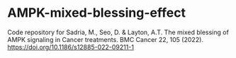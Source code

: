 # AMPK-mixed-blessing-effect
Code repository for Sadria, M., Seo, D. & Layton, A.T. The mixed blessing of AMPK signaling in Cancer treatments. 
BMC Cancer 22, 105 (2022). https://doi.org/10.1186/s12885-022-09211-1
